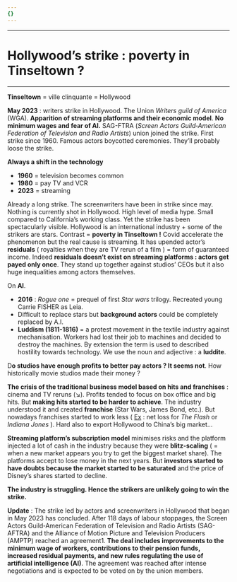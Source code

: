 ```yaml
---
{}
---
```

***
# Hollywood’s strike : poverty in Tinseltown ?
***
**Tinseltown** = ville clinquante = Hollywood 

**May 2023** : writers strike in Hollywood. The Union *Writers guild of America* (WGA). **Apparition of streaming platforms and their economic model**. **No minimum wages and fear of AI.** SAG-FTRA (*Screen Actors Guild‐American Federation of Television and Radio Artists*) union joined the strike. First strike since 1960. Famous actors boycotted ceremonies. They’ll probably loose the strike. 

**Always a shift in the technology**
- **1960** = television becomes common 
- **1980** = pay TV and VCR
- **2023** = streaming 

Already a long strike. The screenwriters have been in strike since may. Nothing is currently shot in Hollywood. High level of media hype. Small compared to California’s working class. Yet the strike has been spectacularly visible. Hollywood is an international industry + some of the strikers are stars. Contrast = **poverty in Tinseltown !** Covid accelerate the phenomenon but the real cause is streaming. It has upended actor’s **residuals** (  royalties when they are TV rerun of a film ) = form of guaranteed income. Indeed **residuals doesn’t exist on streaming platforms : actors get payed only once**. They stand up together against studios’ CEOs but it also huge inequalities among actors themselves. 

On **AI**. 
- **2016** : *Rogue one* = prequel of first *Star wars* trilogy. Recreated young Carrie FISHER as Leia.
- Difficult to replace stars but **background actors** could be completely replaced by A.I. 
- **Luddism (1811-1816)** = a protest movement in the textile industry against mechanisation. Workers had lost their job to machines and decided to destroy the machines. By extension the term is used to described hostility towards technology. We use the noun and adjective : a **luddite**. 

D**o studios have enough profits to better pay actors ? It seems not**. How historically movie studios made their money ? 

**The crisis of the traditional business model based on hits and franchises** : cinema and TV reruns (↘). Profits tended to focus on box office and big hits. But **making hits started to be harder to achieve**. The industry understood it and created **franchise** (Star Wars, James Bond, etc.). But nowadays franchises started to work less ( <u>Ex</u> : net loss for *The Flash* or *Indiana Jones* ). Hard also to export Hollywood to China’s big market… 

**Streaming platform’s subscription model** minimises risks and the platform injected a lot of cash in the industry because they were **blitz-scaling** ( = when a new market appears you try to get the biggest market share). The platforms accept to lose money in the next years. But **investors started to have doubts because the market started to be saturated** and the price of Disney’s shares started to decline. 

**The industry is struggling. Hence the strikers are unlikely going to win the strike.**

**Update** : The strike led by actors and screenwriters in Hollywood that began in May 2023 has concluded. After 118 days of labour stoppages, the Screen Actors Guild‐American Federation of Television and Radio Artists (SAG-AFTRA) and the Alliance of Motion Picture and Television Producers (AMPTP) reached an agreement1. **The deal includes improvements to the minimum wage of workers, contributions to their pension funds, increased residual payments, and new rules regulating the use of artificial intelligence (AI)**. The agreement was reached after intense negotiations and is expected to be voted on by the union members.